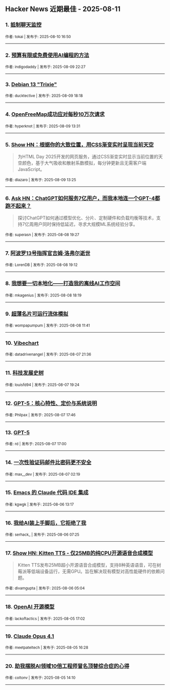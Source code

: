 ## Hacker News 近期最佳 - 2025-08-11


### 1. [抵制聊天监控](https://news.ycombinator.com/item?id=44856426)

<sub>作者: tokai | 发布于: 2025-08-10 16:50</sub>

---

### 2. [预算有限或免费使用AI编程的方法](https://news.ycombinator.com/item?id=44850913)

<sub>作者: indigodaddy | 发布于: 2025-08-09 22:27</sub>

---

### 3. [Debian 13 "Trixie"](https://news.ycombinator.com/item?id=44848782)

<sub>作者: ducktective | 发布于: 2025-08-09 18:18</sub>

---

### 4. [OpenFreeMap成功应对每秒10万次请求](https://news.ycombinator.com/item?id=44846318)

<sub>作者: hyperknot | 发布于: 2025-08-09 13:31</sub>

---

### 5. [Show HN：根据你的大致位置，用CSS渐变实时呈现当前天空](https://news.ycombinator.com/item?id=44846281)
> 为HTML Day 2025开发的网页服务，通过CSS渐变实时显示当前位置的天空颜色，基于大气吸收和散射系数模拟，每分钟更新且无需客户端JavaScript。

<sub>作者: dlazaro | 发布于: 2025-08-09 13:25</sub>

---

### 6. [Ask HN：ChatGPT如何服务7亿用户，而我本地连一个GPT-4都跑不起来？](https://news.ycombinator.com/item?id=44840728)
> 探讨ChatGPT如何通过模型优化、分片、定制硬件和负载均衡等技术，支持7亿周用户同时保持低延迟，寻求大规模ML系统经验分享。

<sub>作者: superasn | 发布于: 2025-08-08 19:27</sub>

---

### 7. [阿波罗13号指挥官吉姆·洛弗尔逝世](https://news.ycombinator.com/item?id=44840582)

<sub>作者: LorenDB | 发布于: 2025-08-08 19:12</sub>

---

### 8. [我想要一切本地化——打造我的离线AI工作空间](https://news.ycombinator.com/item?id=44840013)

<sub>作者: mkagenius | 发布于: 2025-08-08 18:19</sub>

---

### 9. [超薄名片可运行流体模拟](https://news.ycombinator.com/item?id=44835879)

<sub>作者: wompapumpum | 发布于: 2025-08-08 11:41</sub>

---

### 10. [Vibechart](https://news.ycombinator.com/item?id=44830684)

<sub>作者: datadrivenangel | 发布于: 2025-08-07 21:36</sub>

---

### 11. [科技发展史树](https://news.ycombinator.com/item?id=44829185)

<sub>作者: louisfd94 | 发布于: 2025-08-07 19:24</sub>

---

### 12. [GPT-5：核心特性、定价与系统说明](https://news.ycombinator.com/item?id=44827794)

<sub>作者: Philpax | 发布于: 2025-08-07 17:46</sub>

---

### 13. [GPT-5](https://news.ycombinator.com/item?id=44826997)

<sub>作者: rd | 发布于: 2025-08-07 17:00</sub>

---

### 14. [一次性验证码邮件比密码更不安全](https://news.ycombinator.com/item?id=44819917)

<sub>作者: max__dev | 发布于: 2025-08-07 02:19</sub>

---

### 15. [Emacs 的 Claude 代码 IDE 集成](https://news.ycombinator.com/item?id=44811567)

<sub>作者: kgwgk | 发布于: 2025-08-06 13:17</sub>

---

### 16. [我给AI装上手脚后，它拒绝了我](https://news.ycombinator.com/item?id=44808794)

<sub>作者: serhack_ | 发布于: 2025-08-06 07:25</sub>

---

### 17. [Show HN: Kitten TTS - 仅25MB的纯CPU开源语音合成模型](https://news.ycombinator.com/item?id=44807868)
> Kitten TTS发布25MB超小开源语音合成模型，支持8种英语语音，可在树莓派等低端设备运行，无需GPU。旨在解决现有模型对高性能硬件的依赖问题。

<sub>作者: divamgupta | 发布于: 2025-08-06 05:04</sub>

---

### 18. [OpenAI 开源模型](https://news.ycombinator.com/item?id=44800746)

<sub>作者: lackoftactics | 发布于: 2025-08-05 17:02</sub>

---

### 19. [Claude Opus 4.1](https://news.ycombinator.com/item?id=44800185)

<sub>作者: meetpateltech | 发布于: 2025-08-05 16:28</sub>

---

### 20. [助我摆脱AI领域10倍工程师冒名顶替综合症的心得](https://news.ycombinator.com/item?id=44798189)

<sub>作者: coltonv | 发布于: 2025-08-05 14:10</sub>

---
